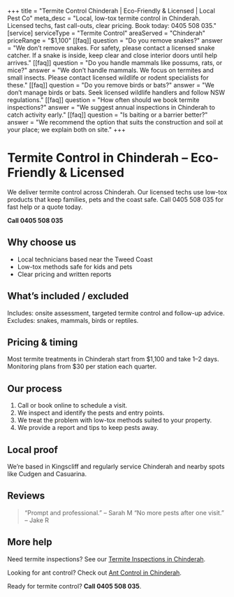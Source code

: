+++
title = "Termite Control Chinderah | Eco-Friendly & Licensed | Local Pest Co"
meta_desc = "Local, low-tox termite control in Chinderah. Licensed techs, fast call-outs, clear pricing. Book today: 0405 508 035."
[service]
serviceType = "Termite Control"
areaServed = "Chinderah"
priceRange = "$1,100"
[[faq]]
question = "Do you remove snakes?"
answer = "We don’t remove snakes. For safety, please contact a licensed snake catcher. If a snake is inside, keep clear and close interior doors until help arrives."
[[faq]]
question = "Do you handle mammals like possums, rats, or mice?"
answer = "We don’t handle mammals. We focus on termites and small insects. Please contact licensed wildlife or rodent specialists for these."
[[faq]]
question = "Do you remove birds or bats?"
answer = "We don’t manage birds or bats. Seek licensed wildlife handlers and follow NSW regulations."
[[faq]]
question = "How often should we book termite inspections?"
answer = "We suggest annual inspections in Chinderah to catch activity early."
[[faq]]
question = "Is baiting or a barrier better?"
answer = "We recommend the option that suits the construction and soil at your place; we explain both on site."
+++

# Termite Control in Chinderah – Eco-Friendly & Licensed

We deliver termite control across Chinderah. Our licensed techs use low-tox
products that keep families, pets and the coast safe. Call 0405 508 035 for fast
help or a quote today.

**Call 0405 508 035**

## Why choose us

- Local technicians based near the Tweed Coast
- Low-tox methods safe for kids and pets
- Clear pricing and written reports

## What’s included / excluded

Includes: onsite assessment, targeted termite control and follow-up advice. Excludes: snakes, mammals, birds or reptiles.

## Pricing & timing

Most termite treatments in Chinderah start from $1,100 and take 1–2 days. Monitoring plans from $30 per station each quarter.

## Our process

1. Call or book online to schedule a visit.
2. We inspect and identify the pests and entry points.
3. We treat the problem with low-tox methods suited to your property.
4. We provide a report and tips to keep pests away.

## Local proof

We’re based in Kingscliff and regularly service Chinderah and nearby spots like Cudgen and Casuarina.

## Reviews

> “Prompt and professional.” – Sarah M
> “No more pests after one visit.” – Jake R

## More help

Need termite inspections? See our [Termite Inspections in Chinderah](/termite-inspections-chinderah/).

Looking for ant control? Check out [Ant Control in Chinderah](/ant-control-chinderah/).

Ready for termite control? **Call 0405 508 035**.
